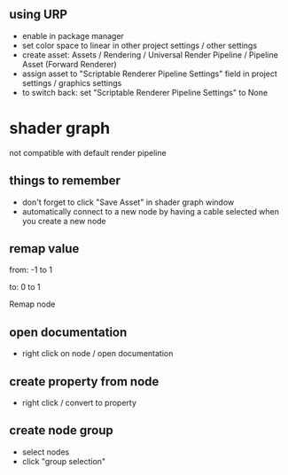 ## using URP
- enable in package manager
- set color space to linear in other project settings / other settings
- create asset: Assets / Rendering / Universal Render Pipeline / Pipeline Asset (Forward Renderer)
- assign asset to "Scriptable Renderer Pipeline Settings" field in project settings / graphics settings
- to switch back: set "Scriptable Renderer Pipeline Settings" to None

# shader graph
not compatible with default render pipeline

## things to remember
- don't forget to click "Save Asset" in shader graph window
- automatically connect to a new node by having a cable selected when you create a new node

## remap value
from: -1 to 1

to: 0 to 1

Remap node

## open documentation
- right click on node / open documentation

## create property from node
- right click / convert to property

## create node group
- select nodes
- click "group selection"
